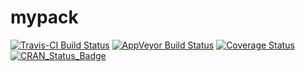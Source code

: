 <!-- README.md is generated from README.Rmd. Please edit that file -->
mypack
======

[![Travis-CI Build Status](https://travis-ci.org/privefl/mypack.svg?branch=master)](https://travis-ci.org/privefl/mypack) [![AppVeyor Build Status](https://ci.appveyor.com/api/projects/status/github/privefl/mypack?branch=master&svg=true)](https://ci.appveyor.com/project/privefl/mypack) [![Coverage Status](https://img.shields.io/codecov/c/github/privefl/mypack/master.svg)](https://codecov.io/github/privefl/mypack?branch=master) [![CRAN\_Status\_Badge](http://www.r-pkg.org/badges/version/mypack)](http://cran.r-project.org/package=mypack)
